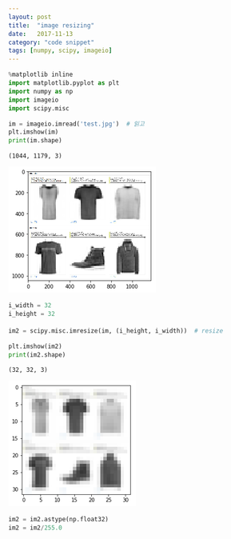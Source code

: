```yaml
---
layout: post
title:  "image resizing"
date:   2017-11-13
category: "code snippet"
tags: [numpy, scipy, imageio]
---
```


```python
%matplotlib inline
import matplotlib.pyplot as plt
import numpy as np
import imageio
import scipy.misc

```


```python
im = imageio.imread('test.jpg')  # 읽고
plt.imshow(im)
print(im.shape)
```

    (1044, 1179, 3)

![output_1_1.png](/resources/DE463A7DB4857733E88BA0DF4F00F5B0.png)

```python
i_width = 32
i_height = 32

im2 = scipy.misc.imresize(im, (i_height, i_width))  # resize
```


```python
plt.imshow(im2)
print(im2.shape)
```

    (32, 32, 3)

![output_3_1.png](/resources/8DA55A152CDE0CA72E398A3BC6943132.png)


```python
im2 = im2.astype(np.float32)
im2 = im2/255.0
```